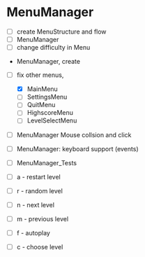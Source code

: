 # MenuManager

- [ ] create MenuStructure and flow
- [ ] MenuManager
- [ ] change difficulty in Menu
- MenuManager, create
- [ ] fix other menus,
    - [X] MainMenu
    - [ ] SettingsMenu
    - [ ] QuitMenu
    - [ ] HighscoreMenu
    - [ ] LevelSelectMenu
- [ ] MenuManager Mouse collsion and click
- [ ] MenuManager: keyboard support (events)
- [ ] MenuManager_Tests

- [ ] a - restart level
- [ ] r - random level
- [ ] n - next level
- [ ] m - previous level
- [ ] f - autoplay
- [ ] c - choose level